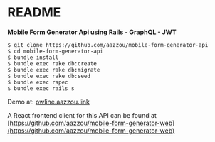 # README

**Mobile Form Generator Api using Rails - GraphQL - JWT**

 ```shell
 $ git clone https://github.com/aazzou/mobile-form-generator-api
 $ cd mobile-form-generator-api
 $ bundle install
 $ bundle exec rake db:create
 $ bundle exec rake db:migrate
 $ bundle exec rake db:seed
 $ bundle exec rspec
 $ bundle exec rails s
 ```
 
 Demo at: [owline.aazzou.link](http://owline.aazzou.link)
 
A React frontend client for this API can be found at [https://github.com/aazzou/mobile-form-generator-web](https://github.com/aazzou/mobile-form-generator-web)
